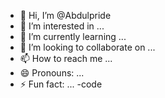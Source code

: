 - 👋 Hi, I’m @Abdulpride
- 👀 I’m interested in ...
- 🌱 I’m currently learning ...
- 💞️ I’m looking to collaborate on ...
- 📫 How to reach me ...
- 😄 Pronouns: ...
- ⚡ Fun fact: ...
-code
<!---
Abdulpride/Abdulpride is a ✨ special ✨ repository because its `README.md` (this file) appears on your GitHub profile.
You can click the Preview link to take a look at your changes.
--->
